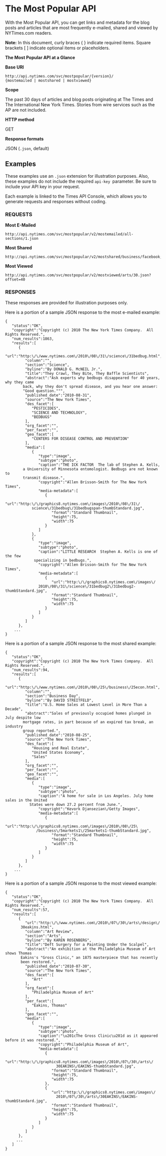 The Most Popular API
====================

With the Most Popular API, you can get links and metadata for the blog posts and
articles that are most frequently e-mailed, shared and viewed by NYTimes.com
readers.

**Note:** In this document, curly braces { } indicate required items. Square
brackets [ ] indicate optional items or placeholders.

**The Most Popular API at a Glance**

**Base URI**

`http://api.nytimes.com/svc/mostpopular/{version}/`  
`{mostemailed | mostshared | mostviewed}`

**Scope**

The past 30 days of articles and blog posts originating at The Times and The
International New York Times. Stories from wire services such as the AP are not
included.

**HTTP method**

GET

**Response formats**

JSON (`.json`, default)

 

Examples
--------

These examples use an `.json` extension for illustration purposes. Also, these
examples do not include the required `api-key `parameter. Be sure to include
your API key in your request.

Each example is linked to the Times API Console, which allows you to generate
requests and responses without coding.

### REQUESTS

**Most E-Mailed**

~~~~~~~~~~~~~~~~~~~~~~~~~~~~~~~~~~~~~~~~~~~~~~~~~~~~~~~~~~~~~~~~~~~~~~~~~~~~~~~~
http://api.nytimes.com/svc/mostpopular/v2/mostemailed/all-sections/1.json
~~~~~~~~~~~~~~~~~~~~~~~~~~~~~~~~~~~~~~~~~~~~~~~~~~~~~~~~~~~~~~~~~~~~~~~~~~~~~~~~

**Most Shared**

~~~~~~~~~~~~~~~~~~~~~~~~~~~~~~~~~~~~~~~~~~~~~~~~~~~~~~~~~~~~~~~~~~~~~~~~~~~~~~~~
http://api.nytimes.com/svc/mostpopular/v2/mostshared/business/facebook;twitter/7.json
~~~~~~~~~~~~~~~~~~~~~~~~~~~~~~~~~~~~~~~~~~~~~~~~~~~~~~~~~~~~~~~~~~~~~~~~~~~~~~~~

**Most Viewed**

~~~~~~~~~~~~~~~~~~~~~~~~~~~~~~~~~~~~~~~~~~~~~~~~~~~~~~~~~~~~~~~~~~~~~~~~~~~~~~~~
http://api.nytimes.com/svc/mostpopular/v2/mostviewed/arts/30.json?offset=40
~~~~~~~~~~~~~~~~~~~~~~~~~~~~~~~~~~~~~~~~~~~~~~~~~~~~~~~~~~~~~~~~~~~~~~~~~~~~~~~~

### RESPONSES

These responses are provided for illustration purposes only.

Here is a portion of a sample JSON response to the most e-mailed example:

~~~~~~~~~~~~~~~~~~~~~~~~~~~~~~~~~~~~~~~~~~~~~~~~~~~~~~~~~~~~~~~~~~~~~~~~~~~~~~~~
{
   "status":"OK",
   "copyright":"Copyright (c) 2010 The New York Times Company.  All Rights Reserved.",
   "num_results":1863,
   "results":[
      {
         "url":"http:\/\/www.nytimes.com\/2010\/08\/31\/science\/31bedbug.html",
         "column":"",
         "section":"Science",
         "byline":"By DONALD G. McNEIL Jr.",
         "title":"They Crawl, They Bite, They Baffle Scientists",
         "abstract":"Ask experts why bedbugs disappeared for 40 years, why they came
        back, why they don't spread disease, and you hear one answer:
        "Good question.""",
         "published_date":"2010-08-31",
         "source":"The New York Times",
         "des_facet":[
            "PESTICIDES",
            "SCIENCE AND TECHNOLOGY",
            "BEDBUGS"
         ],
         "org_facet":"",
         "per_facet":"",
         "geo_facet":[
            "CENTERS FOR DISEASE CONTROL AND PREVENTION"
         ],
         "media":[
            {
               "type":"image",
               "subtype":"photo",
               "caption":"THE ICK FACTOR  The lab of Stephen A. Kells, 
        a University of Minnesota entomologist. Bedbugs are not known to
        transmit disease.",
               "copyright":"Allen Brisson-Smith for The New York Times",
               "media-metadata":[
                  {
                     "url":"http:\/\/graphics8.nytimes.com\/images\/2010\/08\/31\/
            science\/31bedbug\/31bedbugspan-thumbStandard.jpg",
                     "format":"Standard Thumbnail",
                     "height":75,
                     "width":75
                  }
               ]
            },
            {
               "type":"image",
               "subtype":"photo",
               "caption":"LITTLE RESEARCH  Stephen A. Kells is one of the few
             specializing in bedbugs.",
               "copyright":"Allen Brisson-Smith for The New York Times",
               "media-metadata":[
                  {
                     "url":"http:\/\/graphics8.nytimes.com\/images\/
               2010\/08\/31\/science\/31bedbug2\/31bedbug2-thumbStandard.jpg",
                     "format":"Standard Thumbnail",
                     "height":75,
                     "width":75
                  }
               ]
            }
         ]
      },
    ...
}
~~~~~~~~~~~~~~~~~~~~~~~~~~~~~~~~~~~~~~~~~~~~~~~~~~~~~~~~~~~~~~~~~~~~~~~~~~~~~~~~

Here is a portion of a sample JSON response to the most shared example:

~~~~~~~~~~~~~~~~~~~~~~~~~~~~~~~~~~~~~~~~~~~~~~~~~~~~~~~~~~~~~~~~~~~~~~~~~~~~~~~~
{
   "status":"OK",
   "copyright":"Copyright (c) 2010 The New York Times Company.  All Rights Reserved.",
   "num_results":94,
   "results":[
      {
         "url":"http:\/\/www.nytimes.com\/2010\/08\/25\/business\/25econ.html",
         "column":"",
         "section":"Business Day",
         "byline":"By DAVID STREITFELD",
         "title":"U.S. Home Sales at Lowest Level in More Than a Decade",
         "abstract":"Sales of previously occupied homes plunged in July despite low 
        mortgage rates, in part because of an expired tax break, an industry
        group reported.",
         "published_date":"2010-08-25",
         "source":"The New York Times",
         "des_facet":[
            "Housing and Real Estate",
            "United States Economy",
            "Sales"
         ],
         "org_facet":"",
         "per_facet":"",
         "geo_facet":"",
         "media":[
            {
               "type":"image",
               "subtype":"photo",
               "caption":"A home for sale in Los Angeles. July home sales in the United
           States were down 27.2 percent from June.",
               "copyright":"Kevork Djansezian\/Getty Images",
               "media-metadata":[
                  {
                     "url":"http:\/\/graphics8.nytimes.com\/images\/2010\/08\/25\
              /business\/5markets1\/25markets1-thumbStandard.jpg",
                     "format":"Standard Thumbnail",
                     "height":75,
                     "width":75
                  }
               ]
            }
         ]
      },
    ...
}
~~~~~~~~~~~~~~~~~~~~~~~~~~~~~~~~~~~~~~~~~~~~~~~~~~~~~~~~~~~~~~~~~~~~~~~~~~~~~~~~

 

Here is a portion of a sample JSON response to the most viewed example:

~~~~~~~~~~~~~~~~~~~~~~~~~~~~~~~~~~~~~~~~~~~~~~~~~~~~~~~~~~~~~~~~~~~~~~~~~~~~~~~~
{
   "status":"OK",
   "copyright":"Copyright (c) 2010 The New York Times Company.  All Rights Reserved.",
   "num_results":57,
   "results":[
      {
         "url":"http:\/\/www.nytimes.com\/2010\/07\/30\/arts\/design\/
       30eakins.html",
         "column":"Art Review",
         "section":"Arts",
         "byline":"By KAREN ROSENBERG",
         "title":"Deft Surgery for a Painting Under the Scalpel",
         "abstract":"An exhibition at the Philadelphia Museum of Art shows Thomas
       Eakins's "Gross Clinic," an 1875 masterpiece that has recently
       been restored.",
         "published_date":"2010-07-30",
         "source":"The New York Times",
         "des_facet":[
            "Art"
         ],
         "org_facet":[
            "Philadelphia Museum of Art"
         ],
         "per_facet":[
            "Eakins, Thomas"
         ],
         "geo_facet":"",
         "media":[
            {
               "type":"image",
               "subtype":"photo",
               "caption":"\u201cThe Gross Clinic\u201d as it appeared before it was restored.",
               "copyright":"Philadelphia Museum of Art",
               "media-metadata":[
                  {
                     "url":"http:\/\/graphics8.nytimes.com\/images\/2010\/07\/30\/arts\/
                       30EAKINS\/EAKINS-thumbStandard.jpg",
                     "format":"Standard Thumbnail",
                     "height":75,
                     "width":75
                  },
                  {
                     "url":"http:\/\/graphics8.nytimes.com\/images\/
                       2010\/07\/30\/arts\/30EAKINS\/EAKINS-thumbStandard.jpg",
                     "format":"Standard Thumbnail",
                     "height":75,
                     "width":75
                  }
               ]
            }
         ]
      },
     ...
   ]
}
~~~~~~~~~~~~~~~~~~~~~~~~~~~~~~~~~~~~~~~~~~~~~~~~~~~~~~~~~~~~~~~~~~~~~~~~~~~~~~~~
